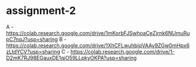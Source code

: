 # assignment-2
A - https://colab.research.google.com/drive/1mKorbFJSwhoaCeZjrnk6NUmuRupC7nqJ?usp=sharing
B - https://colab.research.google.com/drive/1XhCFLwuhbiqVAAy9ZGw0mHpx6zLtdYCV?usp=sharing
C - https://colab.research.google.com/drive/1-D2mK7RJ98EGauxDE1qjO59LLpkyOKPA?usp=sharing
